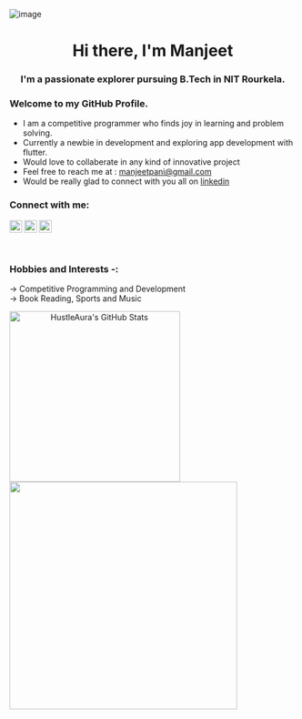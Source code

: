 ![image](https://user-images.githubusercontent.com/80444886/170894259-89b536b3-ac06-48d1-a2f4-ab80174ebe2c.png)


<h1 align="center">Hi there, I'm Manjeet</h1>
<h3 align="center">I'm a passionate explorer pursuing B.Tech in NIT Rourkela.</h3>

### Welcome to my GitHub Profile.

- I am a competitive programmer who finds joy in learning and problem solving. 
- Currently a newbie in development and exploring app development with flutter.
- Would love to collaberate in any kind of innovative project 
- Feel free to reach me at : [manjeetpani@gmail.com]
- Would be really glad to connect with you all on [linkedin]

### Connect with me:

[<img align="center" alt="Manjeet Pani | LinkedIn" width="22px" src="https://cdn.jsdelivr.net/npm/simple-icons@v3/icons/linkedin.svg" />][linkedin]
[<img align="center" alt="Manjeet Pani | Instagram" width="22px" src="https://cdn.jsdelivr.net/npm/simple-icons@v3/icons/instagram.svg" />][instagram]
[<img align="center" alt="Manjeet Pani | Instagram" width="22px" src="https://simpleicons.org/icons/codeforces.svg" />][CodeForces]


<br />

### Hobbies and Interests -:
-> Competitive Programming and Development
<br/>
-> Book Reading, Sports and Music


  <a align="center" href="https://github.com/HustleAura/github-readme-stats">
  <img span="inline" width="300" align="left" alt="HustleAura's GitHub Stats" src="https://github-readme-stats.vercel.app/api?username=HustleAura&show_icons=true&theme=default&hide_border=true" /></a>
  
  <a href="https://github.com/HustleAura/github-readme-stats">
  <img span="inline" width="400" src="https://github-readme-stats.vercel.app/api/top-langs/?username=HustleAura&theme=default&hide_border=true" />
  </a>

</p>

</details>

[manjeetpani@gmail.com]: mailto:manjeetpani@gmail.com
[instagram]: https://www.instagram.com/manjeetpani/
[linkedin]: https://www.linkedin.com/in/manjeet-pani-8248a31b8/
[Codeforces]: https://codeforces.com/profile/hustle_aura
